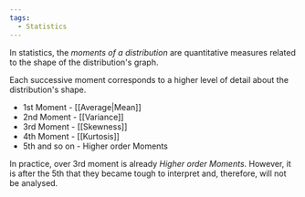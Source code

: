 ```yaml
---
tags:
  - Statistics
---
```

In statistics, the *moments of a distribution* are quantitative measures related to the shape of the distribution's graph.

Each successive moment corresponds to a higher level of detail about the distribution's shape.

- 1st Moment - [[Average|Mean]]
- 2nd Moment - [[Variance]]
- 3rd Moment - [[Skewness]]
- 4th Moment - [[Kurtosis]]
- 5th and so on - Higher order Moments

In practice, over 3rd moment is already *Higher order Moments*. However, it is after the 5th that they became tough to interpret and, therefore, will not be analysed.

